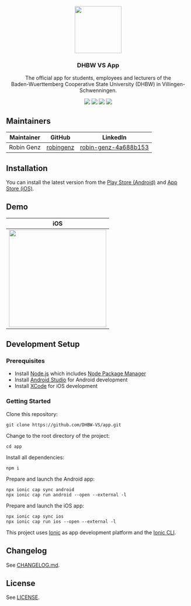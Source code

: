 <p align="center"><br><img src="https://avatars.githubusercontent.com/u/112691677" width="128" height="128" /></p>
<h3 align="center">DHBW VS App</h3>
<p align="center">
  The official app for students, employees and lecturers of the<br> Baden-Wuerttemberg Cooperative State University (DHBW) in Villingen-Schwenningen.
</p>

<p align="center">
  <img src="https://img.shields.io/badge/platform-android%20%7C%20ios-lightgrey?style=flat-square" />
  <a href="https://github.com/DHBW-VS/app/actions?query=workflow%3A%22CI%22"><img src="https://img.shields.io/github/actions/workflow/status/dhbw-vs/app/ci.yml?branch=main&style=flat-square" /></a>
  <a href="https://github.com/DHBW-VS/app/releases"><img src="https://img.shields.io/github/v/release/dhbw-vs/app?style=flat-square" /></a>
  <a href="https://github.com/DHBW-VS/app/blob/main/LICENSE"><img src="https://img.shields.io/github/license/dhbw-vs/app?style=flat-square" /></a>
</p>

## Maintainers

| Maintainer | GitHub                                    | LinkedIn                                                                |
| ---------- | ----------------------------------------- | ----------------------------------------------------------------------- |
| Robin Genz | [robingenz](https://github.com/robingenz) | [robin-genz-4a688b153](https://de.linkedin.com/in/robin-genz-4a688b153) |

## Installation

You can install the latest version from the [Play Store (Android)](https://play.google.com/store/apps/details?id=de.dhbw.vs.standortapp) and [App Store (iOS)](https://apps.apple.com/de/app/dhbw-vs/id1203299771).

## Demo

| iOS                                                                                                                             |
| ------------------------------------------------------------------------------------------------------------------------------- |
| <img src="https://user-images.githubusercontent.com/13857929/194640779-38aa2542-7990-4445-868e-4f33026c02be.gif" width="266" /> |

## Development Setup

### Prerequisites

- Install [Node.js](https://nodejs.org) which includes [Node Package Manager](https://www.npmjs.com/get-npm)
- Install [Android Studio](https://developer.android.com/studio) for Android development
- Install [XCode](https://apps.apple.com/de/app/xcode/id497799835?mt=12) for iOS development

### Getting Started

Clone this repository:

```
git clone https://github.com/DHBW-VS/app.git
```

Change to the root directory of the project:

```
cd app
```

Install all dependencies:

```
npm i
```

Prepare and launch the Android app:

```
npx ionic cap sync android
npx ionic cap run android --open --external -l
```

Prepare and launch the iOS app:

```
npx ionic cap sync ios
npx ionic cap run ios --open --external -l
```

This project uses [Ionic](https://ionicframework.com/) as app development platform and the [Ionic CLI](https://ionicframework.com/docs/cli).

<!-- ## Contributing

See [CONTRIBUTING.md](https://github.com/dhbw-vs/app/blob/main/CONTRIBUTING.md). -->

## Changelog

See [CHANGELOG.md](https://github.com/dhbw-vs/app/blob/main/CHANGELOG.md).

## License

See [LICENSE](https://github.com/dhbw-vs/app/blob/main/LICENSE).
